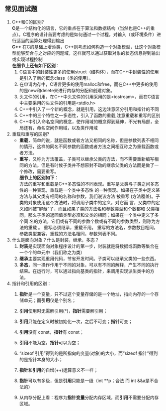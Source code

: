 ## 常见面试题
1. C++和C的区别?  
**C**是一个结构化的语言，它的重点在于算法和数据结构（当然也是C++的重点）。C程序的设计首要考虑的是如何通过一个过程，对输入（或环境条件）进行适当的运算处理得到输出  
**C\+\+** 在C的基础上增添类，C++则考虑如何构造一个对象模型，让这个对象模型能够契合与之对应的问题域，这样就可以通过获取对象的状态信息得到输出或实现过程控制  
**在细节上还有如下区别**：  
    1. C语言中的封装性更多的使用struct（结构体），而在C++中封装性的使用是引入了新的概念class（类的使用）。
    2. 在申请内存中，C语言更多的使用malloc和free，而在C++中更多的使用的是new和delete来进行内存的分配和创建对象。
    3. 头文件的引用，在C++中头文件的引用采用的是&lt;iostream&gt;，而在C语言中主要采用的头文件的引用是&lt;stdio.h&gt;
    4. C++中引入了一个新的概念，就是引用，这边注意区分引用和指针的不同
    5. C++中的三个特性之一多态性，引入了函数的重载,注意重载和重写的区别
    6. C++中引入命名空间的概念，使作用域的概念得到延伸，不光有局部，全局还有，命名空间作用域，以及类作用域
2. 重载和重写的区别?  
    - **重载**，简单的说，就是函数或者方法又相同的名称，但是参数列表不相同的情形，这样的同名不同参数的函数或者方法之间相互称之为重载函数或者方法。
    - **重写**，又称为方法覆盖，子类可以继承父类的方法，而不需要重新编写相同的方法。但是有时候子类并不想原封不动的继承父类的方法而是做了一个修改，需要重写。    
**细节上的区别如下**：  
方法的重写和重载是C++多态性的不同表现。重写是父类与子类之间多态性的一种表现，重载是一个类中多态性 的一种表现。如果在子类中定义某方法与其父类有相同的名称和参数，我们说该方法 被重写 (方法覆盖)。子类的对象使用这个方法时，将调用子类中的定义，对它而 言，父类中的定义如同被“屏蔽”了，而且如果子类的方法名和参数类型和个数都和 父类相同，那么子类的返回值类型必须和父类的相同；如果在一个类中定义了多个同 名的方法，它们或有不同的参数个数或有不同的参数类型，则称为方法的重载 。
重写必须继承，重载不用。
重写的方法名，参数数目相同，参数类型兼容，重载的方法名相同，参数列表不同。
3. 什么是面向对象？什么是封装，继承，多态？
    1. **封装**是实现面向对象程序设计的第一步，封装就是将数据或函数等集合在一个个的单元中（我们称之为类）
    2. **继承**主要实现重用代码，节省开发时间。子类可以继承父类的一些东西。
    3. **多态**，同一操作作用于不同的对象，可以有不同的解释，产生不同的执行结果。在运行时，可以通过指向基类的指针，来调用实现派生类中的方法。
4. 指针和引用的区别：
    1. **指针**是一个变量，只不过这个变量存储的是一个地址，指向内存的一个存储单元；而**引用**仅是个别名；

    2. **引用**使用时无需解引用(*)，**指针**需要解引用；

    3. **引用**只能在定义时被初始化一次，之后不可变；**指针**可变；

    4. **引用**没有 const，**指针**有 const；

    5. **引用**不能为空，**指针**可以为空；

    6. “sizeof 引用”得到的是所指向的变量(对象)的大小，而“sizeof 指针”得到的是指针本身的大小；

    7. **指针**和**引用**的自增(++)运算意义不一样；

    8. **指针**可以有多级，但是**引用**只能是一级（int **p；合法 而 int &&a是不合法的）

    9. 从内存分配上看：程序为**指针变量**分配内存区域，而**引用**不需要分配内存区域。